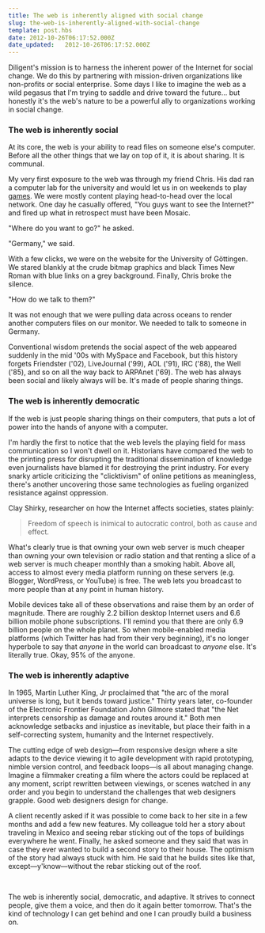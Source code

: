 ```yaml
---
title: The web is inherently aligned with social change
slug: the-web-is-inherently-aligned-with-social-change
template: post.hbs
date: 2012-10-26T06:17:52.000Z
date_updated:   2012-10-26T06:17:52.000Z
---
```


Diligent's mission is to harness the inherent power of the Internet for social change. We do this by partnering with mission-driven organizations like non-profits or social enterprise. Some days I like to imagine the web as a wild pegasus that I'm trying to saddle and drive toward the future... but honestly it's the web's nature to be a powerful ally to organizations working in social change.<!--more-->
<h3>The web is inherently social</h3>
At its core, the web is your ability to read files on someone else's computer. Before all the other things that we lay on top of it, it is about sharing. It is communal.

My very first exposure to the web was through my friend Chris. His dad ran a computer lab for the university and would let us in on weekends to play <a href="http://en.wikipedia.org/wiki/Minotaur:_The_Labyrinths_of_Crete">games</a>. We were mostly content playing head-to-head over the local network. One day he casually offered, "You guys want to see the Internet?" and fired up what in retrospect must have been Mosaic.

"Where do you want to go?" he asked.

"Germany," we said.

With a few clicks, we were on the website for the University of Göttingen. We stared blankly at the crude bitmap graphics and black Times New Roman with blue links on a grey background. Finally, Chris broke the silence.

"How do we talk to them?"

It was not enough that we were pulling data across oceans to render another computers files on our monitor. We needed to talk to someone in Germany.

Conventional wisdom pretends the social aspect of the web appeared suddenly in the mid '00s with MySpace and Facebook, but this history forgets Friendster ('02), LiveJournal ('99), AOL ('91), IRC ('88), the Well ('85), and so on all the way back to ARPAnet ('69). The web has always been social and likely always will be. It's made of people sharing things.
<h3>The web is inherently democratic</h3>
If the web is just people sharing things on their computers, that puts a lot of power into the hands of anyone with a computer.

I'm hardly the first to notice that the web levels the playing field for mass communication so I won't dwell on it. Historians have compared the web to the printing press for disrupting the traditional dissemination of knowledge even journalists have blamed it for destroying the print industry. For every snarky article criticizing the "clicktivism" of online petitions as meaningless, there's another uncovering those same technologies as fueling organized resistance against oppression.

Clay Shirky, researcher on how the Internet affects societies, states plainly:
<blockquote>Freedom of speech is inimical to autocratic control, both as cause and effect.</blockquote>
What's clearly true is that owning your own web server is much cheaper than owning your own television or radio station and that renting a slice of a web server is much cheaper monthly than a smoking habit. Above all, access to almost every media platform running on these servers (e.g. Blogger, WordPress, or YouTube) is free. The web lets you broadcast to more people than at any point in human history.

Mobile devices take all of these observations and raise them by an order of magnitude. There are roughly 2.2 billion desktop Internet users and 6.6 billion mobile phone subscriptions. I'll remind you that there are only 6.9 billion people on the whole planet. So when mobile-enabled media platforms (which Twitter has had from their very beginning), it's no longer hyperbole to say that <em>anyone</em> in the world can broadcast to <em>anyone</em> else. It's literally true. Okay, 95% of the anyone.
<h3>The web is inherently adaptive</h3>
In 1965, Martin Luther King, Jr proclaimed that "the arc of the moral universe is long, but it bends toward justice." Thirty years later, co-founder of the Electronic Frontier Foundation John Gilmore stated that "the Net interprets censorship as damage and routes around it." Both men acknowledge setbacks and injustice as inevitable, but place their faith in a self-correcting system, humanity and the Internet respectively.

The cutting edge of web design—from responsive design where a site adapts to the device viewing it to agile development with rapid prototyping, nimble version control, and feedback loops—is all about managing change. Imagine a filmmaker creating a film where the actors could be replaced at any moment, script rewritten between viewings, or scenes watched in any order and you begin to understand the challenges that web designers grapple. Good web designers design for change.

A client recently asked if it was possible to come back to her site in a few months and add a few new features. My colleague told her a story about traveling in Mexico and seeing rebar sticking out of the tops of buildings everywhere he went. Finally, he asked someone and they said that was in case they ever wanted to build a second story to their house. The optimism of the story had always stuck with him. He said that he builds sites like that, except—y'know—without the rebar sticking out of the roof.

&nbsp;

The web is inherently social, democratic, and adaptive. It strives to connect people, give them a voice, and then do it again better tomorrow. That's the kind of technology I can get behind and one I can proudly build a business on.
